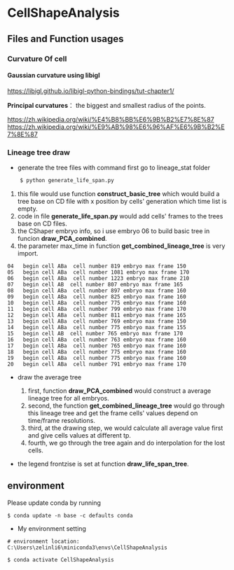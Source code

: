 # CellShapeAnalysis

## Files and Function usages

### Curvature Of cell

#### Gaussian curvature using libigl

https://libigl.github.io/libigl-python-bindings/tut-chapter1/


**Principal curvatures**： the biggest and smallest radius of the points. 

https://zh.wikipedia.org/wiki/%E4%B8%BB%E6%9B%B2%E7%8E%87
https://zh.wikipedia.org/wiki/%E9%AB%98%E6%96%AF%E6%9B%B2%E7%8E%87


### Lineage tree draw
* generate the tree files with command first go to lineage_stat folder
```bash
    $ python generate_life_span.py  
```
1. this file would use function **construct_basic_tree** which would build a tree base on CD file with x position by cells' generation which time list is empty.
2. code in file **generate_life_span.py** would add cells' frames to the trees base on CD files.
3.  the CShaper embryo info, so i use embryo 06 to build basic tree in funcion **draw_PCA_combined**. 
4. the parameter max_time in function **get_combined_lineage_tree** is very import.
```
04   begin cell ABa  cell number 819 embryo max frame 150
05   begin cell ABa  cell number 1081 embryo max frame 170
06   begin cell ABa  cell number 1223 embryo max frame 210
07   begin cell AB  cell number 807 embryo max frame 165
08   begin cell ABa  cell number 897 embryo max frame 160
09   begin cell ABa  cell number 825 embryo max frame 160
10   begin cell ABa  cell number 775 embryo max frame 160
11   begin cell ABa  cell number 799 embryo max frame 170
12   begin cell ABa  cell number 811 embryo max frame 165
13   begin cell ABa  cell number 769 embryo max frame 150
14   begin cell ABa  cell number 775 embryo max frame 155
15   begin cell AB  cell number 765 embryo max frame 170
16   begin cell ABa  cell number 763 embryo max frame 160
17   begin cell ABa  cell number 765 embryo max frame 160
18   begin cell ABa  cell number 775 embryo max frame 160
19   begin cell ABa  cell number 775 embryo max frame 160
20   begin cell ABa  cell number 791 embryo max frame 170
```

* draw the average tree
    1. first, function **draw_PCA_combined** would construct a average lineage tree for all embryos.
    2. second, the function **get_combined_lineage_tree** would go through this lineage tree and get the frame cells' values depend on time/frame resolutions.
    3. third, at the drawing step, we would calculate all average value first and give cells values at different tp.
    4. fourth, we go through the tree again and do interpolation for the lost cells. 

* the legend frontzise is set at function **draw_life_span_tree**. 
## environment 
Please update conda by running

    $ conda update -n base -c defaults conda


*  My environment setting
```
# environment location: C:\Users\zelinli6\miniconda3\envs\CellShapeAnalysis

$ conda activate CellShapeAnalysis
```
    

